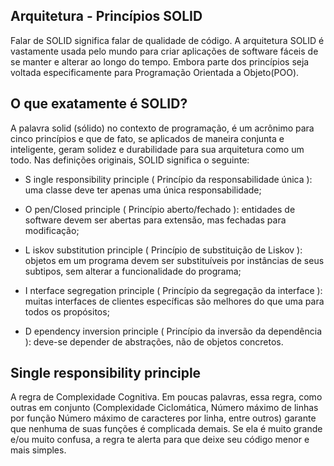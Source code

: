 ## Arquitetura - Princípios SOLID

Falar de SOLID significa falar de qualidade de código. A arquitetura SOLID é vastamente usada pelo mundo para criar aplicações de software fáceis de se manter e alterar ao longo do tempo. Embora parte dos princípios seja voltada especificamente para Programação Orientada a Objeto(POO).
## O que exatamente é SOLID?
A palavra solid (sólido) no contexto de programação, é um acrônimo para cinco princípios e que de fato, se aplicados de maneira conjunta e inteligente, geram solidez e durabilidade para sua arquitetura como um todo. Nas definições originais, SOLID significa o seguinte:

* S ingle responsibility principle ( Princípio da responsabilidade única ): uma classe deve ter apenas uma única responsabilidade;

* O pen/Closed principle ( Princípio aberto/fechado ): entidades de software devem ser abertas para extensão, mas fechadas para modificação;

* L iskov substitution principle ( Princípio de substituição de Liskov ): objetos em um programa devem ser substituíveis por instâncias de seus subtipos, sem alterar a funcionalidade do programa;

* I nterface segregation principle ( Princípio da segregação da interface ): muitas interfaces de clientes específicas são melhores do que uma para todos os propósitos;

* D ependency inversion principle ( Princípio da inversão da dependência ): deve-se depender de abstrações, não de objetos concretos.

## Single responsibility principle
A regra de Complexidade Cognitiva. Em poucas palavras, essa regra, como outras em conjunto (Complexidade Ciclomática, Número máximo de linhas por função Número máximo de caracteres por linha, entre outros) garante que nenhuma de suas funções é complicada demais. Se ela é muito grande e/ou muito confusa, a regra te alerta para que deixe seu código menor e mais simples.
